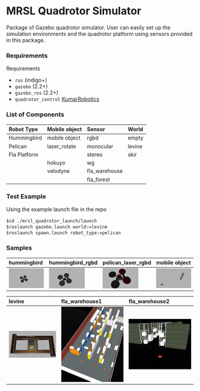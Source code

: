 MRSL Quadrotor Simulator
=============
Package of Gazebo quadrotor simulator. User can easily set up the simulation environments and the quadrotor platform using sensors provided in this package. 

### Requirements
Requirements
 - `ros` (indigo+)
 - `gazebo` (2.2+)
 - `gazebo_ros` (2.2+)
 - `quadrotor_control` [KumarRobotics](https://github.com/KumarRobotics/quadrotor_control)

### List of Components
  Robot Type           | Mobile object | Sensor | World
  :------------------- | :------------ | :----- | :------
  Hummingbird          | mobile object | rgbd   | empty
  Pelican     | laser_rotate  | monocular  | levine
  Fla Platform   |               | stereo | skir
  |               | hokuyo | wg
  |               | velodyne | fla_warehouse
  |               |        | fla_forest

### Test Example 
Using the example launch file in the repo
```
$cd ./mrsl_quadrotor_launch/launch
$roslaunch gazebo.launch world:=levine
$roslaunch spawn.launch robot_type:=pelican
```

### Samples
  hummingbird | hummingbird_rgbd | pelican_laser_rgbd | mobile object
  :---------- | :-------------- | :------------------ | :-----------
  <img src="./mrsl_models/samples/hummingbird.jpg" width="96"> | <img src="./mrsl_models/samples/hummingbird_rgbd.jpg" width="96"> | <img src="./mrsl_models/samples/pelican_laser_rgbd.jpg" width="96"> | <img src="./mrsl_models/samples/mobile_object.jpg" width="128">

  levine | fla_warehouse1 | fla_warehouse2
  :---------- | :-------------- | :-----------
  <img src="./mrsl_models/samples/levine.jpg" width="256"> | <img src="./mrsl_models/samples/fla_warehouse1.png" width="256"> | <img src="./mrsl_models/samples/fla_warehouse2.png" width="256">


